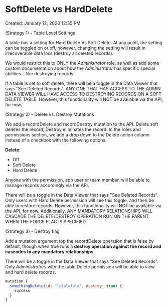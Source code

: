 # SoftDelete vs HardDelete

Created: January 12, 2020 12:35 PM

(Strategy 1) - Table Level Settings

A table has a setting for Hard Delete Vs Soft Delete. At any point, the setting can be toggled on or off, however, changing the setting will result in irrecoverable data loss (destroy all deleted records).

We would restrict this to ONLY the *Administrator* role, as well as add some custom documentation about how the *Administrator* has specific special abilities... like destroying records.

If a table is set to soft delete, there will be a toggle in the Data Viewer that says "See Deleted Records". ANY ONE THAT HAS ACCESS TO THE ADMIN DATA VIEWER WILL HAVE ACCESS TO DESTROYING RECORDS ON A SOFT DELETE TABLE. However, this functionality will NOT be available via the API, for now.

(Strategy 2) - Delete vs. Destroy Mutations

We add a recordDelete and recordDestroy mutation to the API. Delete soft deletes the record, Destroy eliminates the record. In the roles and permissions section, we add a drop down to the Delete action column instead of a checkbox with the following options.

**Delete:**

- Off
- Soft Delete
- Hard Delete

Anyone with the permission, app user or team member, will be able to manage records accordingly via the API.

There will be a toggle in the Data Viewer that says "See Deleted Records". Only users with Hard Delete permission will see this toggle, and then be able to restore records. However, this functionality will NOT be available via the API, for now. Additionally, ANY MANDATORY RELATIONSHIPS WILL CASCADE THE DELETE/DESTROY OPERATION RUN ON THE PARENT WHEN THE FORCE FLAG IS SPECIFIED. 

(Strategy 3) - Destroy flag

Add a mutation argument top the recordDelete operation that is false by default, though when true runs a **destroy operation against the record and cascades to any mandatory relationships.**

There will be a toggle in the Data Viewer that says "See Deleted Records". Only *Administrators* with the table Delete permission will be able to view and hard delete records.

```jsx
mutation {
  somethingDelete(id: "lalalalala", destroy: true) {
    success
  }
}
```